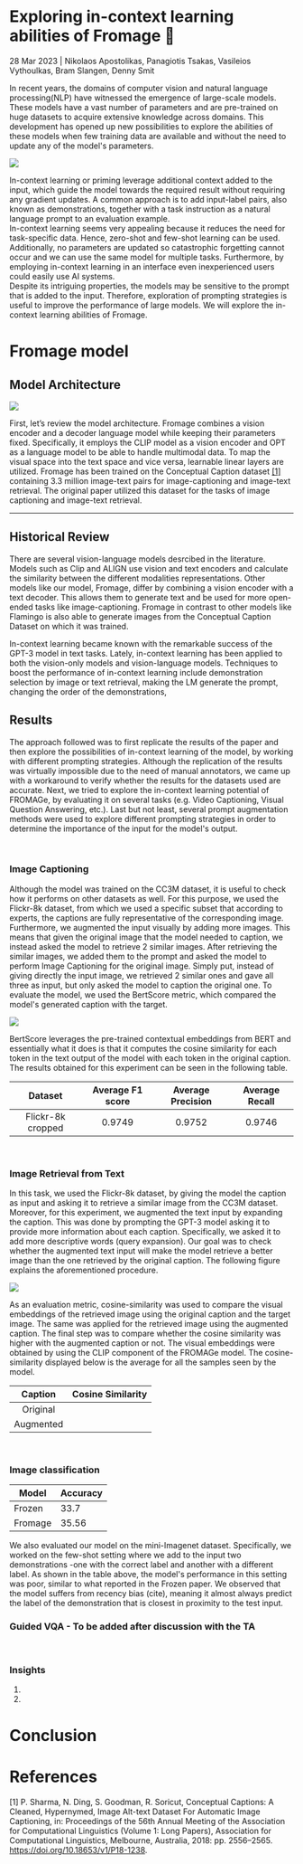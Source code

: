 Exploring in-context learning abilities of Fromage 🧀
================================================================

28 Mar 2023 | Nikolaos Apostolikas, Panagiotis Tsakas, Vasileios Vythoulkas, Bram Slangen, Denny Smit

<!---Humans can learn a new task without requiring huge task-specific supervised datasets. -->

In recent years, the domains of computer vision and natural language processing(NLP) have witnessed the emergence of large-scale models. These models have a vast number of parameters and are pre-trained on huge datasets to acquire extensive knowledge across domains. This development has opened up new possibilities to explore the abilities of these models when few training data are available and without the need to update any of the model's parameters.
<!--- I need to add a smooth transition here -->

![](images_report/lion_malamute.png)

<!--- Maybe we can put this image later when we describe the image classification task and put here an image from the image captioning task.For  image captioning it is more clear that it needs both image and text models. 
-->
In-context learning or priming leverage additional context added to the input, which guide the model towards the required result without requiring any gradient updates. A common approach is to add input-label pairs, also known as demonstrations, together with a task instruction as a natural language prompt to an evaluation example. <br>
In-context learning seems very appealing because it reduces the need for task-specific data. Hence, zero-shot and few-shot learning can be used. Additionally, no parameters are updated so catastrophic forgetting cannot occur and we can use the same model for multiple tasks. Furthermore, by employing in-context learning in an interface even inexperienced users could easily use AI systems. <br>
Despite its intriguing properties, the models may be sensitive to the prompt that is added to the input. Therefore, exploration of prompting strategies is useful to improve the performance of large models. We will explore the in-context learning abilities of Fromage. <br>

Fromage model
==================================

Model Architecture
---------
![](images_report/fromage_architecture.png)

First, let’s review the model architecture. Fromage combines a vision encoder and a decoder language model while keeping their parameters fixed. Specifically, it employs the CLIP model as a vision encoder and OPT as a language model to be able to handle multimodal data. To map the visual space into the text space and vice versa, learnable linear layers are utilized. Fromage has been trained on the Conceptual Caption dataset [[1]](#cc3m) containing 3.3 million image-text pairs for image-captioning and image-text retrieval. The original paper utilized this dataset for the tasks of image captioning and image-text retrieval.

<!--- I am not sure whether talking about Conceptual Caption is a 
good idea because of the image-captioning dataset. Besides, 
we need to add a picture here
-->

--------------------------

Historical Review
-----------------
There are several vision-language models desrcibed in the literature. Models such as Clip and ALIGN use vision and text encoders and calculate the similarity between the different modalities representations. <!--- Nonetheless, these models are restricted to cases where pre-defined labels are available.--> Other models like our model, Fromage, differ by combining a vision encoder with a text decoder. This allows them to generate text and be used for more open-ended tasks like image-captioning. Fromage in contrast to other models like Flamingo is also able to generate images from the Conceptual Caption Dataset on which it was trained. <br>
<!---Another important distinction between different vision-language models is the way they bridge different modalities. Existing approaches include finetuning cross-attention layers (Flamingo), only vision encoders (Frozen), only text  lightweight transformer blocks (Blip2), directly feeding the   -->
In-context learning became known with the remarkable success of the GPT-3 model in text tasks. Lately, in-context learning has been applied to both the vision-only models and vision-language models. Techniques to boost the performance of in-context learning include demonstration selection by image or text retrieval, making the LM generate the prompt, changing the order of the demonstrations, 


Results
-----------------

The approach followed was to first replicate the results of the paper and then explore the possibilities of in-context learning of the model, by working with different prompting strategies. Although the replication of the results was virtually impossible due to the need of manual annotators, we came up with a workaround to verify whether the results for the datasets used are accurate. Next, we tried to explore the in-context learning potential of FROMAGe, by evaluating it on several tasks (e.g. Video Captioning, Visual Question Answering, etc.). Last but not least, several prompt augmentation methods were used to explore different prompting strategies in order to determine the importance of the input for the model's output.
<!--- Not sure where we should put these paragraphs -->


&nbsp;
### Image Captioning

Although the model was trained on the CC3M dataset, it is useful to check how it performs on other datasets as well. For this purpose, we used the Flickr-8k dataset, from which we used a specific subset that according to experts, the captions are fully representative of the corresponding image. Furthermore, we augmented the input visually by adding more images. This means that given the original image that the model needed to caption, we instead asked the model to retrieve 2 similar images. After retrieving the similar images, we added them to the prompt and asked the model to perform Image Captioning for the original image. Simply put, instead of giving directly the input image, we retrieved 2 similar ones and gave all three as input, but only asked the model to caption the original one. To evaluate the model, we used the BertScore metric, which compared the model's generated caption with the target. 

![](images_report/Visual_augmentation_of_prompt.png)

BertScore leverages the pre-trained contextual embeddings from BERT and essentially what it does is that it computes the cosine similarity for each token in the text output of the model with each token in the original caption. The results obtained for this experiment can be seen in the following table.

|      Dataset      	| Average F1 score 	| Average Precision 	| Average Recall 	|
|:-----------------:	|:----------------:	|:-----------------:	|:--------------:	|
| Flickr-8k cropped 	|      0.9749      	|       0.9752      	|     0.9746     	|

&nbsp;

### Image Retrieval from Text 

In this task, we used the Flickr-8k dataset, by giving the model the caption as input and asking it to retrieve a similar image from the CC3M dataset. Moreover, for this experiment, we augmented the text input by expanding the caption. This was done by prompting the GPT-3 model asking it to provide more information about each caption. Specifically, we asked it to add more descriptive words (query expansion). Our goal was to check whether the augmented text input will make the model retrieve a better image than the one retrieved by the original caption. The following figure explains the aforementioned procedure.

![](/images_report/Text_augmentation_of_prompt.png)

As an evaluation metric, cosine-similarity was used to compare the visual embeddings of the retrieved image using the original caption and the target image. The same was applied for the retrieved image using the augmented caption. The final step was to compare whether the cosine similarity was higher with the augmented caption or not. The visual embeddings were obtained by using the CLIP component of the FROMAGe model. The cosine-similarity displayed below is the average for all the samples seen by the model.

|  Caption  	| Cosine Similarity 	|
|:---------:	|:-----------------:	|
|  Original 	|                   	|
| Augmented 	|                   	|

&nbsp;

### Image classification

|Model |Accuracy|
|-----|--------|
|Frozen|33.7      |
|Fromage  |35.56      |


We also evaluated our model on the mini-Imagenet dataset. Specifically, we worked on the few-shot setting where we add to the input two demonstrations -one with the correct label and another with a different label. As shown in the table above, the model's performance in this setting was poor, similar to what reported in the Frozen paper. We observed that the model suffers from recency bias (cite), meaning it almost always predict the label of the demonstration that is closest in proximity to the test input.




### Guided VQA - To be added after discussion with the TA 



&nbsp;


### Insights


1.  
    
    
2.  
    

Conclusion
==========


References
==========

<a id="cc3m"></a> [1] P. Sharma, N. Ding, S. Goodman, R. Soricut, Conceptual Captions: A Cleaned, Hypernymed, Image Alt-text Dataset For Automatic Image Captioning, in: Proceedings of the 56th Annual Meeting of the Association for Computational Linguistics (Volume 1: Long Papers), Association for Computational Linguistics, Melbourne, Australia, 2018: pp. 2556–2565. https://doi.org/10.18653/v1/P18-1238.

    